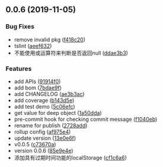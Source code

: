 ## 0.0.6 (2019-11-05)


### Bug Fixes

* remove invalid pkg ([f418c20](https://github.com/iyolee/fetools/commit/f418c2099b0c1f9f4fd11312d45311a1c3fc0b39))
* tslint ([aeef632](https://github.com/iyolee/fetools/commit/aeef632873489250a38e1d88d985e9f5ef49bd43))
* 不能使用或运算符来判断是否返回null ([ddae3b3](https://github.com/iyolee/fetools/commit/ddae3b383521dc20145f3de13fe6779a8ca6301e))


### Features

* add APIs ([91914f0](https://github.com/iyolee/fetools/commit/91914f018e27b5339b6d23a3831e01702c88856b))
* add bom ([7bdae9f](https://github.com/iyolee/fetools/commit/7bdae9fa3351799fabdc05a1607b989cfcd2bad0))
* add CHANGELOG ([ae3b3ac](https://github.com/iyolee/fetools/commit/ae3b3ac8415f7693fb13e3383a5658c6e41c91bd))
* add coverage ([b143d5e](https://github.com/iyolee/fetools/commit/b143d5ead28b046c258e8985e969330e7f3042e5))
* add test demo ([5c06efc](https://github.com/iyolee/fetools/commit/5c06efce497891b5c28dd4b4558864824e8095a3))
* get value for deep object ([1a50dda](https://github.com/iyolee/fetools/commit/1a50dda1d92c022b44050c05c6a2873622f110b5))
* pre-commit hook for checking commit message ([f1040eb](https://github.com/iyolee/fetools/commit/f1040eb2cdee731f6f4e896c2002685e6bff5cca))
* rename for publish ([2728add](https://github.com/iyolee/fetools/commit/2728adda2c607db1145eef899f39eea99982d37a))
* rollup config ([af975e4](https://github.com/iyolee/fetools/commit/af975e40aa69bedd9efac7f2f89ecb613359ceda))
* update version ([13e0e6f](https://github.com/iyolee/fetools/commit/13e0e6fa324e0375eb584689e980c6f4a3322d1a))
* v0.0.5 ([c73670a](https://github.com/iyolee/fetools/commit/c73670a1d6fdcfbd19e19b9f8b26b19db5728c50))
* version 0.0.6 ([85e9e4e](https://github.com/iyolee/fetools/commit/85e9e4e5eff0b0cc5689ae1bc761fc56269feb5e))
* 添加具有过期时间功能的localStorage ([cf1c6a6](https://github.com/iyolee/fetools/commit/cf1c6a6b740d122736e6f457ce22438cc583f325))



